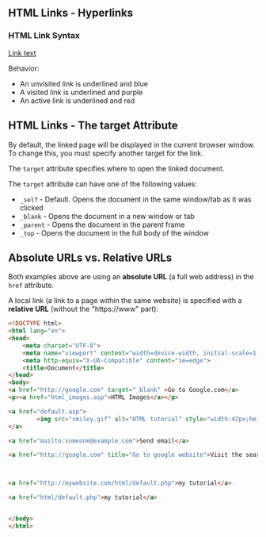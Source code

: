 ## HTML Links - Hyperlinks

### HTML Link Syntax

<a href="url"> Link text</a>

Behavior:

- An unvisited link is underlined and blue
- A visited link is underlined and purple
- An active link is underlined and red



## HTML Links - The target Attribute

By default, the linked page will be displayed in the current browser window. To change this, you must specify another target for the link.

The `target` attribute specifies where to open the linked document.

The `target` attribute can have one of the following values:

- `_self` - Default. Opens the document in the same window/tab as it was clicked
- `_blank` - Opens the document in a new window or tab
- `_parent` - Opens the document in the parent frame
- `_top` - Opens the document in the full body of the window



## Absolute URLs vs. Relative URLs

Both examples above are using an **absolute URL** (a full web address) in the `href` attribute.

A local link (a link to a page within the same website) is specified with a **relative URL** (without the "https://www" part):



```html
<!DOCTYPE html>
<html lang="en">
<head>
    <meta charset="UTF-8">
    <meta name="viewport" content="width=device-width, initial-scale=1.0">
    <meta http-equiv="X-UA-Compatible" content="ie=edge">
    <title>Document</title>
</head>
<body>
<a href="http://google.com" target="_blank" >Go to Google.com</a>
<p><a href="html_images.asp">HTML Images</a></p>

<a href="default.asp">
        <img src="smiley.gif" alt="HTML tutorial" style="width:42px;height:42px;">
</a>

<a href="mailto:someone@example.com">Send email</a>

<a href="http://google.com" title="Go to google website">Visit the search engine</a>



<a href="http://mywebsite.com/html/default.php">my tutorial</a>

<a href="html/default.php">my tutorial</a>


</body>
</html>
```

